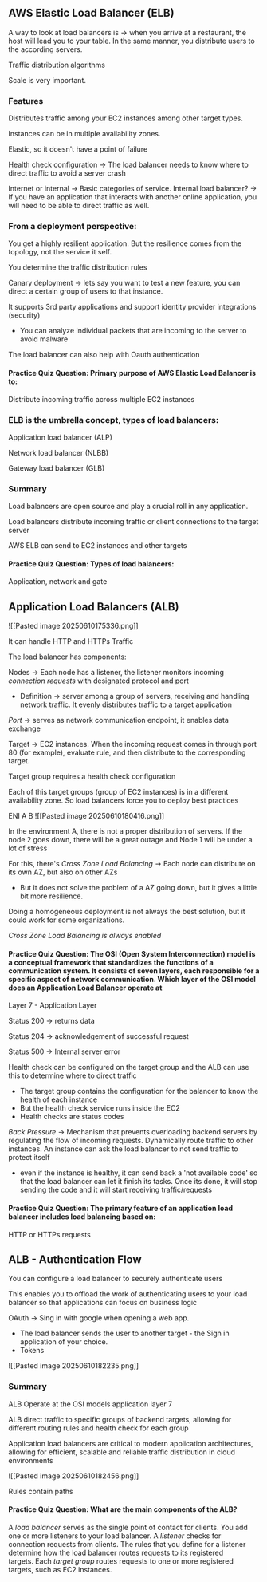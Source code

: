 
## AWS Elastic Load Balancer (ELB)

A way to look at load balancers is -> when you arrive at a restaurant, the host will lead you to your table. In the same manner, you distribute users to the according servers. 

Traffic distribution algorithms

Scale is very important. 

### Features

Distributes traffic among your EC2 instances among other target types.

Instances can be in multiple availability zones. 

Elastic, so it doesn't have a point of failure

Health check configuration -> The load balancer needs to know where to direct traffic to avoid a server crash

Internet or internal -> Basic categories of service. Internal load balancer? -> If you have an application that interacts with another online application, you will need to be able to direct traffic as well.

### From a deployment perspective:
You get a highly resilient application. But the resilience comes from the topology, not the service it self. 

You determine the traffic distribution rules

Canary deployment -> lets say you want to test a new feature, you can direct a certain group of users to that instance. 

It supports 3rd party applications and support identity provider integrations (security)
- You can analyze individual packets that are incoming to the server to avoid malware

The load balancer can also help with Oauth authentication

#### Practice Quiz Question: Primary purpose of AWS Elastic Load Balancer is to:
Distribute incoming traffic across multiple EC2 instances

### ELB is the umbrella concept, types of load balancers:
Application load balancer (ALP)

Network load balancer (NLBB)

Gateway load balancer (GLB)


### Summary 
Load balancers are open source and play a crucial roll in any application. 

Load balancers distribute incoming traffic or client connections to the target server

AWS ELB can send to EC2 instances and other targets 


#### Practice Quiz Question: Types of load balancers:
Application, network and gate

## Application Load Balancers (ALB)

![[Pasted image 20250610175336.png]]

It can handle HTTP and HTTPs Traffic 

The load balancer has components:

Nodes -> Each node has a listener, the listener monitors incoming *connection requests* with designated protocol and port
- Definition -> server among a group of servers, receiving and handling network traffic. It evenly distributes traffic to a target application 

*Port* -> serves as network communication endpoint, it enables data exchange 

Target -> EC2 instances. When the incoming request comes in through port 80 (for example), evaluate rule, and then distribute to the corresponding target. 

Target group requires a health check configuration

Each of this target groups (group of EC2 instances) is in a different availability zone. So load balancers force you to deploy best practices

ENI 
              A                                  B 
![[Pasted image 20250610180416.png]]

In the environment A, there is not a proper distribution of servers. If the node 2 goes down, there will be a great outage and Node 1 will be under a lot of stress

For this, there's *Cross Zone Load Balancing* -> Each node can distribute on its own AZ, but also on other AZs
- But it does not solve the problem of a AZ going down, but it gives a little bit more resilience. 

Doing a homogeneous deployment is not always the best solution, but it could work for some organizations. 

*Cross Zone Load Balancing is always enabled* 

#### Practice Quiz Question: The OSI (Open System Interconnection) model is a conceptual framework that standardizes the functions of a communication system. It consists of seven layers, each responsible for a specific aspect of network communication. Which layer of the OSI model does an Application Load Balancer operate at

Layer 7 - Application Layer

Status 200 -> returns data 

Status 204 -> acknowledgement of successful request

Status 500 -> Internal server error

Health check can be configured on the target group and the ALB can use this to determine where to direct traffic
- The target group contains the configuration for the balancer to know the health of each instance
- But the health check service runs inside the EC2 
- Health checks are status codes 

*Back Pressure* -> Mechanism that prevents overloading backend servers by regulating the flow of incoming requests. Dynamically route traffic to other instances. An instance can ask the load balancer to not send traffic to protect itself
- even if the instance is healthy, it can send back a 'not available code' so that the load balancer can let it finish its tasks. Once its done, it will stop sending the code and it will start receiving traffic/requests 


#### Practice Quiz Question: The primary feature of an application load balancer includes load balancing based on:

HTTP or HTTPs requests 

## ALB - Authentication Flow

You can configure a load balancer to securely authenticate users

This enables you to offload the work of authenticating users to your load balancer so that applications can focus on business logic

OAuth -> Sing in with google when opening a web app. 
- The load balancer sends the user to another target - the Sign in application of your choice. 
- Tokens 

![[Pasted image 20250610182235.png]]


### Summary
ALB Operate at the OSI models application layer 7

ALB direct traffic to specific groups of backend targets, allowing for different routing rules and health check for each group

Application load balancers are critical to modern application architectures, allowing for efficient, scalable and reliable traffic distribution in cloud environments


![[Pasted image 20250610182456.png]]

Rules contain paths 

#### Practice Quiz Question: What are the main components of the ALB? 


A _load balancer_ serves as the single point of contact for clients. You add one or more listeners to your load balancer. A _listener_ checks for connection requests from clients. The rules that you define for a listener determine how the load balancer routes requests to its registered targets. Each _target group_ routes requests to one or more registered targets, such as EC2 instances.